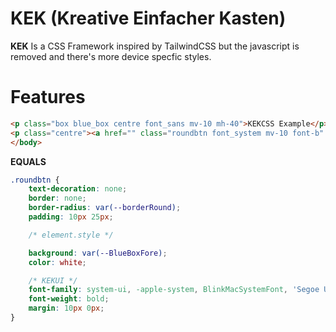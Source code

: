 # KEK (Kreative Einfacher Kasten)

**KEK** Is a CSS Framework inspired by TailwindCSS but the javascript is removed and there's more device specfic styles.

# Features

```html
<p class="box blue_box centre font_sans mv-10 mh-40">KEKCSS Example</p>
<p class="centre"><a href="" class="roundbtn font_system mv-10 font-b" style="background: var(--BlueBoxFore); color: white">This is a button</a></p>
</body>
```
**EQUALS**
```css
.roundbtn {
    text-decoration: none;
    border: none;
    border-radius: var(--borderRound);
    padding: 10px 25px;

    /* element.style */

    background: var(--BlueBoxFore); 
    color: white;

    /* KEKUI */
    font-family: system-ui, -apple-system, BlinkMacSystemFont, 'Segoe UI', Roboto, Oxygen, Ubuntu, Cantarell, 'Open Sans', 'Helvetica Neue', sans-serif;
    font-weight: bold;
    margin: 10px 0px;
}
```